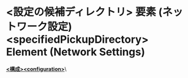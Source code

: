 # <a name="specifiedpickupdirectory-element-network-settings"></a><span data-ttu-id="21230-101">\<設定の候補ディレクトリ> 要素 (ネットワーク設定)</span><span class="sxs-lookup"><span data-stu-id="21230-101">\<specifiedPickupDirectory> Element (Network Settings)</span></span>
  
<span data-ttu-id="21230-102">[**\<構成>**](../configuration-element.md)</span><span class="sxs-lookup"><span data-stu-id="21230-102">[**\<configuration>**](../configuration-element.md)</span></span>\
